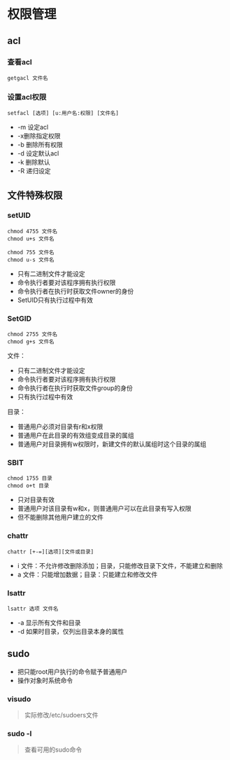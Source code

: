 # 权限管理

## acl

### 查看acl

```shell
getgacl 文件名
```

### 设置acl权限

```shell
setfacl [选项] [u:用户名:权限] [文件名]
```

* -m 设定acl
* -x删除指定权限
* -b 删除所有权限
* -d 设定默认acl
* -k 删除默认
* -R 递归设定

## 文件特殊权限

### setUID

```shell
chmod 4755 文件名
chmod u+s 文件名
```

```shell
chmod 755 文件名
chmod u-s 文件名
```

* 只有二进制文件才能设定
* 命令执行者要对该程序拥有执行权限
* 命令执行者在执行时获取文件owner的身份
* SetUID只有执行过程中有效

### SetGID

```shell
chmod 2755 文件名
chmod g+s 文件名
```

文件：

* 只有二进制文件才能设定
* 命令执行者要对该程序拥有执行权限
* 命令执行者在执行时获取文件group的身份
* 只有执行过程中有效

目录：

* 普通用户必须对目录有r和x权限
* 普通用户在此目录的有效组变成目录的属组
* 普通用户对目录拥有w权限时，新建文件的默认属组时这个目录的属组

### SBIT

```shell
chmod 1755 目录
chmod o+t 目录
```

* 只对目录有效
* 普通用户对该目录有w和x，则普通用户可以在此目录有写入权限
* 但不能删除其他用户建立的文件
  
### chattr

```shell
chattr [+-=][选项][文件或目录]
```

* i 文件：不允许修改删除添加；目录，只能修改目录下文件，不能建立和删除
* a 文件：只能增加数据；目录：只能建立和修改文件

### lsattr

```shell
lsattr 选项 文件名
```

* -a 显示所有文件和目录
* -d 如果时目录，仅列出目录本身的属性

## sudo

* 把只能root用户执行的命令赋予普通用户
* 操作对象时系统命令

### visudo

>实际修改/etc/sudoers文件

### sudo -l

>查看可用的sudo命令